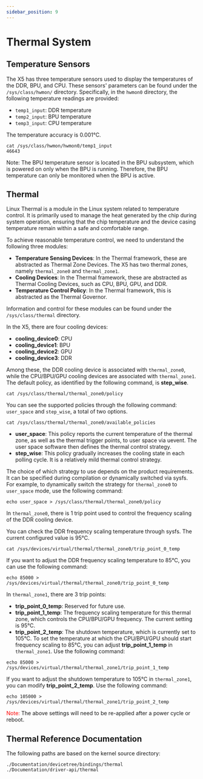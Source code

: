 ```yaml
---
sidebar_position: 9
---
```

# Thermal System

## Temperature Sensors

The X5 has three temperature sensors used to display the temperatures of the DDR, BPU, and CPU. These sensors' parameters can be found under the `/sys/class/hwmon/` directory. Specifically, in the `hwmon0` directory, the following temperature readings are provided:

- `temp1_input`: DDR temperature
- `temp2_input`: BPU temperature
- `temp3_input`: CPU temperature

The temperature accuracy is 0.001°C.


```
cat /sys/class/hwmon/hwmon0/temp1_input
46643
```

Note: The BPU temperature sensor is located in the BPU subsystem, which is powered on only when the BPU is running. Therefore, the BPU temperature can only be monitored when the BPU is active.

## Thermal

Linux Thermal is a module in the Linux system related to temperature control. It is primarily used to manage the heat generated by the chip during system operation, ensuring that the chip temperature and the device casing temperature remain within a safe and comfortable range.

To achieve reasonable temperature control, we need to understand the following three modules:

- **Temperature Sensing Devices**: In the Thermal framework, these are abstracted as Thermal Zone Devices. The X5 has two thermal zones, namely `thermal_zone0` and `thermal_zone1`.
- **Cooling Devices**: In the Thermal framework, these are abstracted as Thermal Cooling Devices, such as CPU, BPU, GPU, and DDR.
- **Temperature Control Policy**: In the Thermal framework, this is abstracted as the Thermal Governor.

Information and control for these modules can be found under the `/sys/class/thermal` directory.

In the X5, there are four cooling devices:

- **cooling_device0**: CPU
- **cooling_device1**: BPU
- **cooling_device2**: GPU
- **cooling_device3**: DDR

Among these, the DDR cooling device is associated with `thermal_zone0`, while the CPU/BPU/GPU cooling devices are associated with `thermal_zone1`. The default policy, as identified by the following command, is **step_wise**.

```
cat /sys/class/thermal/thermal_zone0/policy
```

You can see the supported policies through the following command: `user_space` and `step_wise`, a total of two options.


```
cat /sys/class/thermal/thermal_zone0/available_policies
```

- **user_space**: This policy reports the current temperature of the thermal zone, as well as the thermal trigger points, to user space via uevent. The user space software then defines the thermal control strategy.
- **step_wise**: This policy gradually increases the cooling state in each polling cycle. It is a relatively mild thermal control strategy.

The choice of which strategy to use depends on the product requirements. It can be specified during compilation or dynamically switched via sysfs. For example, to dynamically switch the strategy for `thermal_zone0` to `user_space` mode, use the following command:


```
echo user_space > /sys/class/thermal/thermal_zone0/policy
```

In `thermal_zone0`, there is 1 trip point used to control the frequency scaling of the DDR cooling device.

You can check the DDR frequency scaling temperature through sysfs. The current configured value is 95°C.

```
cat /sys/devices/virtual/thermal/thermal_zone0/trip_point_0_temp
```

If you want to adjust the DDR frequency scaling temperature to 85°C, you can use the following command:


```
echo 85000 > /sys/devices/virtual/thermal/thermal_zone0/trip_point_0_temp
```

In `thermal_zone1`, there are 3 trip points:

- **trip_point_0_temp**: Reserved for future use.
- **trip_point_1_temp**: The frequency scaling temperature for this thermal zone, which controls the CPU/BPU/GPU frequency. The current setting is 95°C.
- **trip_point_2_temp**: The shutdown temperature, which is currently set to 105°C.
To set the temperature at which the CPU/BPU/GPU should start frequency scaling to 85°C, you can adjust **trip_point_1_temp** in `thermal_zone1`. Use the following command:


```
echo 85000 > /sys/devices/virtual/thermal/thermal_zone1/trip_point_1_temp
```

If you want to adjust the shutdown temperature to 105°C in `thermal_zone1`, you can modify **trip_point_2_temp**. Use the following command:


```
echo 105000 > /sys/devices/virtual/thermal/thermal_zone1/trip_point_2_temp
```

<font color="red">Note:</font> The above settings will need to be re-applied after a power cycle or reboot.

## Thermal Reference Documentation

The following paths are based on the kernel source directory:


```
./Documentation/devicetree/bindings/thermal
./Documentation/driver-api/thermal
```
